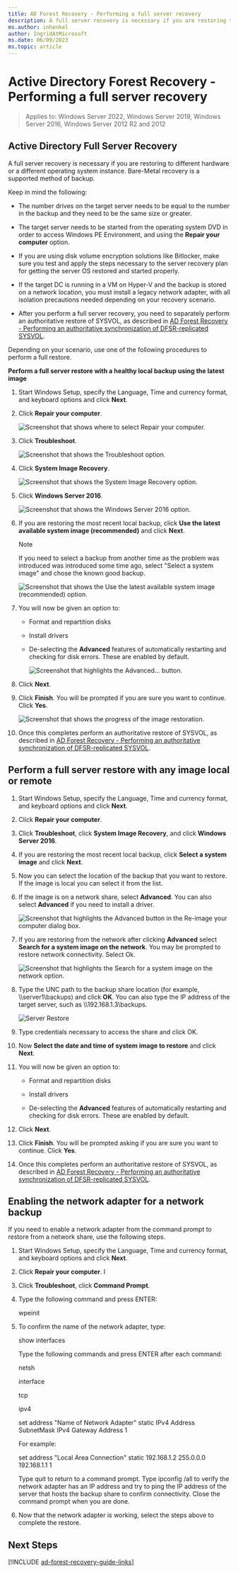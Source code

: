 ```yaml
---
title: AD Forest Recovery - Performing a full server recovery
description: A full server recovery is necessary if you are restoring to different hardware or a different operating system instance. Bare-Metal recovery is a supported method of backup.
ms.author: inhenkel
author: IngridAtMicrosoft
ms.date: 06/09/2023
ms.topic: article
---
```


# Active Directory Forest Recovery -  Performing a full server recovery

> Applies to: Windows Server 2022, Windows Server 2019, Windows Server 2016, Windows Server 2012 R2 and 2012

## Active Directory Full Server Recovery

A full server recovery is necessary if you are restoring to different hardware
or a different operating system instance. Bare-Metal recovery is a supported
method of backup.

Keep in mind the following:

- The number drives on the target server needs to be equal to the number in
    the backup and they need to be the same size or greater.

- The target server needs to be started from the operating system DVD in order
    to access Windows PE Environment, and using the **Repair your computer**
    option.

- If you are using disk volume encryption solutions like Bitlocker, make sure
    you test and apply the steps necessary to the server recovery plan for
    getting the server OS restored and started properly.

- If the target DC is running in a VM on Hyper-V and the backup is stored on a
    network location, you must install a legacy network adapter, with all
    isolation precautions needed depending on your recovery scenario.

- After you perform a full server recovery, you need to separately perform an
    authoritative restore of SYSVOL, as described in [AD Forest Recovery - Performing an authoritative synchronization of DFSR-replicated SYSVOL](ad-forest-recovery-authoritative-recovery-SYSVOL.md).

Depending on your scenario, use one of the following procedures to perform a
full restore.

**Perform a full server restore with a healthy local backup using the latest
image**

1. Start Windows Setup, specify the Language, Time and currency format, and
    keyboard options and click **Next**.

2. Click **Repair your computer**.

    ![Screenshot that shows where to select Repair your computer.](media/553721c65252ea0a039ff206a8bf43bb.png)

3. Click **Troubleshoot**.  

    ![Screenshot that shows the Troubleshoot option.](media/1cb2ace61dcdf29fb39fceb5309c5376.png)

4. Click **System Image Recovery**.  

    ![Screenshot that shows the System Image Recovery option.](media/dbc1f945041dca0edb7967de8907d726.png)

5. Click **Windows Server 2016**.

    ![Screenshot that shows the Windows Server 2016 option.](media/799b14685522d334e3bba855a025e94a.png)

6. If you are restoring the most recent local backup, click **Use the latest
    available system image (recommended)** and click **Next**.

    >[!NOTE]
    > If you need to select a backup from another time as the problem was introduced was introduced some time ago, select "Select a system image"
    and chose the known good backup.  

    ![Screenshot that shows the Use the latest available system image (recommended) option.](media/6fed751a5b8ca6c0b343cbb3fc8679c5.png)

7. You will now be given an option to:

    - Format and repartition disks

    - Install drivers

    - De-selecting the **Advanced** features of automatically restarting and
        checking for disk errors. These are enabled by default.

        ![Screenshot that highlights the Advanced... button.](media/66a6821db9ede980c7c1ae615a9d3128.png)

8. Click **Next**.

9. Click **Finish**. You will be prompted if you are sure you want to continue.
    Click **Yes**.

    ![Screenshot that shows the progress of the image restoration.](media/379d865f820f6d2fa20f0d78c283bc87.png)

10. Once this completes perform an authoritative restore of SYSVOL, as described
    in [AD Forest Recovery - Performing an authoritative synchronization of DFSR-replicated SYSVOL](ad-forest-recovery-authoritative-recovery-SYSVOL.md).

## Perform a full server restore with any image local or remote

1. Start Windows Setup, specify the Language, Time and currency format, and
    keyboard options and click **Next**.

2. Click **Repair your computer**.

3. Click **Troubleshoot**, click **System Image Recovery**, and click **Windows
    Server 2016**.

4. If you are restoring the most recent local backup, click **Select a system
    image** and click **Next**.

5. Now you can select the location of the backup that you want to restore. If
    the image is local you can select it from the list.

6. If the image is on a network share, select **Advanced**. You can also select
    **Advanced** if you need to install a driver.

    ![Screenshot that highlights the Advanced button in the Re-image your computer dialog box.](media/dffb0ae6bfebd201e0c2b6b947df034d.png)

7. If you are restoring from the network after clicking **Advanced** select
    **Search for a system image on the network**. You may be prompted to restore
    network connectivity. Select Ok.  

    ![Screenshot that highlights the Search for a system image on the network option.](media/e07bdbc646362ef4642b9994e96c5e69.png)

8. Type the UNC path to the backup share location (for example,
    \\\\server1\\backups) and click **OK**. You can also type the IP address of
    the target server, such as \\\\192.168.1.3\\backups.

    ![Server Restore](media/e08571ed9738be2cac0b352213c80353.png)

9. Type credentials necessary to access the share and click OK.

10. Now **Select the date and time of system image to restore** and click
    **Next**.

11. You will now be given an option to:

    - Format and repartition disks

    - Install drivers

    - De-selecting the **Advanced** features of automatically restarting and
        checking for disk errors. These are enabled by default.

12. Click **Next**.

13. Click **Finish**. You will be prompted asking if you are sure you want to
    continue. Click **Yes**.

14. Once this completes perform an authoritative restore of SYSVOL, as described
    in [AD Forest Recovery - Performing an authoritative synchronization of DFSR-replicated SYSVOL](ad-forest-recovery-authoritative-recovery-SYSVOL.md).

## Enabling the network adapter for a network backup

If you need to enable a network adapter from the command prompt to restore from
a network share, use the following steps.

1. Start Windows Setup, specify the Language, Time and currency format, and
    keyboard options and click **Next**.

2. Click **Repair your computer**. I

3. Click **Troubleshoot**, click **Command Prompt**.

4. Type the following command and press ENTER:

    wpeinit

5. To confirm the name of the network adapter, type:

    show interfaces

    Type the following commands and press ENTER after each command:

    netsh

    interface

    tcp

    ipv4

    set address "Name of Network Adapter" static IPv4 Address SubnetMask IPv4
    Gateway Address 1

    For example:

    set address "Local Area Connection" static 192.168.1.2 255.0.0.0 192.168.1.1
    1

    Type quit to return to a command prompt. Type ipconfig /all to verify the
    network adapter has an IP address and try to ping the IP address of the
    server that hosts the backup share to confirm connectivity. Close the
    command prompt when you are done.

6. Now that the network adapter is working, select the steps above to complete
    the restore.

## Next Steps

[!INCLUDE [ad-forest-recovery-guide-links](includes/ad-forest-recovery-guide-links.md)]

